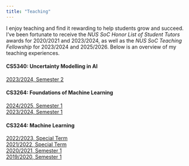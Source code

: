 ```yaml
---
title: "Teaching"
---
```


I enjoy teaching and find it rewarding to help students grow and succeed. I’ve been fortunate to receive the *NUS SoC Honor List of Student Tutors* awards for 2020/2021 and 2023/2024, as well as the *NUS SoC Teaching Fellowship* for 2023/2024 and 2025/2026. Below is an overview of my teaching experiences.

#### CS5340: Uncertainty Modelling in AI
[2023/2024, Semester 2](/teaching/cs5340-232402.pdf)

#### CS3264: Foundations of Machine Learning
[2024/2025, Semester 1](/teaching/cs3264-242501.pdf)\
[2023/2024, Semester 1](/teaching/cs3264-232401.pdf)

#### CS3244: Machine Learning
[2022/2023, Special Term](/teaching/cs3244-222303.pdf)\
[2021/2022, Special Term](/teaching/cs3244-212203.pdf)\
[2020/2021, Semester 1](/teaching/cs3244-202101.pdf)\
[2019/2020, Semester 1](/teaching/cs3244-192001.pdf)